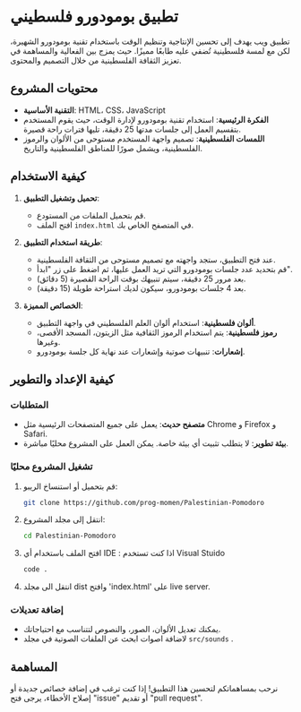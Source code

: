 # تطبيق بومودورو فلسطيني

تطبيق ويب يهدف إلى تحسين الإنتاجية وتنظيم الوقت باستخدام تقنية بومودورو الشهيرة، لكن مع لمسة فلسطينية تُضفي عليه طابعًا مميزًا. حيث يمزج بين الفعالية والمساهمة في تعزيز الثقافة الفلسطينية من خلال التصميم والمحتوى.

## محتويات المشروع

- **التقنية الأساسية**: HTML، CSS، JavaScript
- **الفكرة الرئيسية**: استخدام تقنية بومودورو لإدارة الوقت، حيث يقوم المستخدم بتقسيم العمل إلى جلسات مدتها 25 دقيقة، تليها فترات راحة قصيرة.
- **اللمسات الفلسطينية**: تصميم واجهة المستخدم مستوحى من الألوان والرموز الفلسطينية، ويشمل صورًا للمناطق الفلسطينية والتاريخ.

## كيفية الاستخدام

1. **تحميل وتشغيل التطبيق**:
    - قم بتحميل الملفات من المستودع.
    - افتح الملف `index.html` في المتصفح الخاص بك.
   
2. **طريقة استخدام التطبيق**:
    - عند فتح التطبيق، ستجد واجهته مع تصميم مستوحى من الثقافة الفلسطينية.
    - قم بتحديد عدد جلسات بومودورو التي تريد العمل عليها، ثم اضغط على زر "ابدأ".
    - بعد مرور 25 دقيقة، سيتم تنبيهك بوقت الراحة القصيرة (5 دقائق).
    - بعد 4 جلسات بومودورو، سيكون لديك استراحة طويلة (15 دقيقة).

3. **الخصائص المميزة**:
    - **ألوان فلسطينية**: استخدام ألوان العلم الفلسطيني في واجهة التطبيق.
    - **رموز فلسطينية**: يتم استخدام الرموز الثقافية مثل الزيتون، المسجد الأقصى، وغيرها.
    - **إشعارات**: تنبيهات صوتية وإشعارات عند نهاية كل جلسة بومودورو.

## كيفية الإعداد والتطوير

### المتطلبات

- **متصفح حديث**: يعمل على جميع المتصفحات الرئيسية مثل Chrome و Firefox و Safari.
- **بيئة تطوير**: لا يتطلب تثبيت أي بيئة خاصة. يمكن العمل على المشروع محليًا مباشرة.

### تشغيل المشروع محليًا

1. قم بتحميل أو استنساخ الريبو:
    ```bash
    git clone https://github.com/prog-momen/Palestinian-Pomodoro
    ```

2. انتقل إلى مجلد المشروع:
    ```bash
    cd Palestinian-Pomodoro
    ```

3. افتح الملف باستخدام أي IDE :
اذا كنت تستخدم Visual Stuido
    ```bash
    code .
    ```

4. انتقل الى مجلد dist وافتح 'index.html' على live server.

### إضافة تعديلات

- يمكنك تعديل الألوان، الصور، والنصوص لتتناسب مع احتياجاتك.
- لاضافة اصوات ابحث عن الملفات الصوتية في مجلد `src/sounds` .

## المساهمة

نرحب بمساهماتكم لتحسين هذا التطبيق! إذا كنت ترغب في إضافة خصائص جديدة أو إصلاح الأخطاء، يرجى فتح "issue" أو تقديم "pull request".

